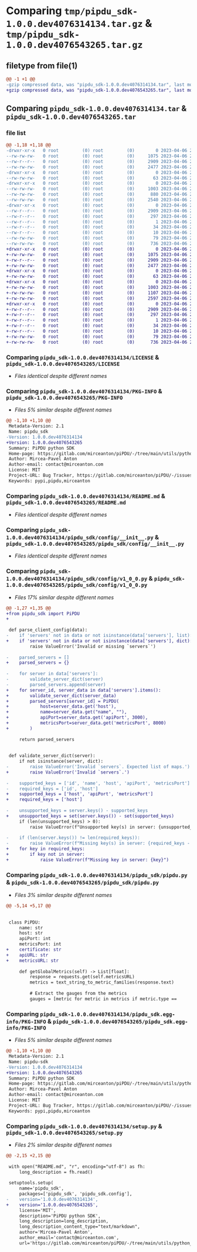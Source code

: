 # Comparing `tmp/pipdu_sdk-1.0.0.dev4076314134.tar.gz` & `tmp/pipdu_sdk-1.0.0.dev4076543265.tar.gz`

## filetype from file(1)

```diff
@@ -1 +1 @@
-gzip compressed data, was "pipdu_sdk-1.0.0.dev4076314134.tar", last modified: Thu Apr  6 20:29:03 2023, max compression
+gzip compressed data, was "pipdu_sdk-1.0.0.dev4076543265.tar", last modified: Thu Apr  6 21:29:24 2023, max compression
```

## Comparing `pipdu_sdk-1.0.0.dev4076314134.tar` & `pipdu_sdk-1.0.0.dev4076543265.tar`

### file list

```diff
@@ -1,18 +1,18 @@
-drwxr-xr-x   0 root         (0) root         (0)        0 2023-04-06 20:29:03.849307 pipdu_sdk-1.0.0.dev4076314134/
--rw-rw-rw-   0 root         (0) root         (0)     1075 2023-04-06 20:26:30.000000 pipdu_sdk-1.0.0.dev4076314134/LICENSE
--rw-r--r--   0 root         (0) root         (0)     2909 2023-04-06 20:29:03.849307 pipdu_sdk-1.0.0.dev4076314134/PKG-INFO
--rw-rw-rw-   0 root         (0) root         (0)     2477 2023-04-06 20:26:30.000000 pipdu_sdk-1.0.0.dev4076314134/README.md
-drwxr-xr-x   0 root         (0) root         (0)        0 2023-04-06 20:29:03.845307 pipdu_sdk-1.0.0.dev4076314134/pipdu_sdk/
--rw-rw-rw-   0 root         (0) root         (0)       63 2023-04-06 20:26:30.000000 pipdu_sdk-1.0.0.dev4076314134/pipdu_sdk/__init__.py
-drwxr-xr-x   0 root         (0) root         (0)        0 2023-04-06 20:29:03.849307 pipdu_sdk-1.0.0.dev4076314134/pipdu_sdk/config/
--rw-rw-rw-   0 root         (0) root         (0)     1003 2023-04-06 20:26:30.000000 pipdu_sdk-1.0.0.dev4076314134/pipdu_sdk/config/__init__.py
--rw-rw-rw-   0 root         (0) root         (0)      880 2023-04-06 20:26:30.000000 pipdu_sdk-1.0.0.dev4076314134/pipdu_sdk/config/v1_0_0.py
--rw-rw-rw-   0 root         (0) root         (0)     2540 2023-04-06 20:26:30.000000 pipdu_sdk-1.0.0.dev4076314134/pipdu_sdk/pipdu.py
-drwxr-xr-x   0 root         (0) root         (0)        0 2023-04-06 20:29:03.845307 pipdu_sdk-1.0.0.dev4076314134/pipdu_sdk.egg-info/
--rw-r--r--   0 root         (0) root         (0)     2909 2023-04-06 20:29:03.000000 pipdu_sdk-1.0.0.dev4076314134/pipdu_sdk.egg-info/PKG-INFO
--rw-r--r--   0 root         (0) root         (0)      297 2023-04-06 20:29:03.000000 pipdu_sdk-1.0.0.dev4076314134/pipdu_sdk.egg-info/SOURCES.txt
--rw-r--r--   0 root         (0) root         (0)        1 2023-04-06 20:29:03.000000 pipdu_sdk-1.0.0.dev4076314134/pipdu_sdk.egg-info/dependency_links.txt
--rw-r--r--   0 root         (0) root         (0)       34 2023-04-06 20:29:03.000000 pipdu_sdk-1.0.0.dev4076314134/pipdu_sdk.egg-info/requires.txt
--rw-r--r--   0 root         (0) root         (0)       10 2023-04-06 20:29:03.000000 pipdu_sdk-1.0.0.dev4076314134/pipdu_sdk.egg-info/top_level.txt
--rw-rw-rw-   0 root         (0) root         (0)       79 2023-04-06 20:29:03.849307 pipdu_sdk-1.0.0.dev4076314134/setup.cfg
--rw-rw-rw-   0 root         (0) root         (0)      736 2023-04-06 20:29:03.000000 pipdu_sdk-1.0.0.dev4076314134/setup.py
+drwxr-xr-x   0 root         (0) root         (0)        0 2023-04-06 21:29:24.360194 pipdu_sdk-1.0.0.dev4076543265/
+-rw-rw-rw-   0 root         (0) root         (0)     1075 2023-04-06 21:25:42.000000 pipdu_sdk-1.0.0.dev4076543265/LICENSE
+-rw-r--r--   0 root         (0) root         (0)     2909 2023-04-06 21:29:24.360194 pipdu_sdk-1.0.0.dev4076543265/PKG-INFO
+-rw-rw-rw-   0 root         (0) root         (0)     2477 2023-04-06 21:25:42.000000 pipdu_sdk-1.0.0.dev4076543265/README.md
+drwxr-xr-x   0 root         (0) root         (0)        0 2023-04-06 21:29:24.360194 pipdu_sdk-1.0.0.dev4076543265/pipdu_sdk/
+-rw-rw-rw-   0 root         (0) root         (0)       63 2023-04-06 21:25:42.000000 pipdu_sdk-1.0.0.dev4076543265/pipdu_sdk/__init__.py
+drwxr-xr-x   0 root         (0) root         (0)        0 2023-04-06 21:29:24.360194 pipdu_sdk-1.0.0.dev4076543265/pipdu_sdk/config/
+-rw-rw-rw-   0 root         (0) root         (0)     1003 2023-04-06 21:25:42.000000 pipdu_sdk-1.0.0.dev4076543265/pipdu_sdk/config/__init__.py
+-rw-rw-rw-   0 root         (0) root         (0)     1107 2023-04-06 21:25:42.000000 pipdu_sdk-1.0.0.dev4076543265/pipdu_sdk/config/v1_0_0.py
+-rw-rw-rw-   0 root         (0) root         (0)     2597 2023-04-06 21:25:42.000000 pipdu_sdk-1.0.0.dev4076543265/pipdu_sdk/pipdu.py
+drwxr-xr-x   0 root         (0) root         (0)        0 2023-04-06 21:29:24.360194 pipdu_sdk-1.0.0.dev4076543265/pipdu_sdk.egg-info/
+-rw-r--r--   0 root         (0) root         (0)     2909 2023-04-06 21:29:24.000000 pipdu_sdk-1.0.0.dev4076543265/pipdu_sdk.egg-info/PKG-INFO
+-rw-r--r--   0 root         (0) root         (0)      297 2023-04-06 21:29:24.000000 pipdu_sdk-1.0.0.dev4076543265/pipdu_sdk.egg-info/SOURCES.txt
+-rw-r--r--   0 root         (0) root         (0)        1 2023-04-06 21:29:24.000000 pipdu_sdk-1.0.0.dev4076543265/pipdu_sdk.egg-info/dependency_links.txt
+-rw-r--r--   0 root         (0) root         (0)       34 2023-04-06 21:29:24.000000 pipdu_sdk-1.0.0.dev4076543265/pipdu_sdk.egg-info/requires.txt
+-rw-r--r--   0 root         (0) root         (0)       10 2023-04-06 21:29:24.000000 pipdu_sdk-1.0.0.dev4076543265/pipdu_sdk.egg-info/top_level.txt
+-rw-rw-rw-   0 root         (0) root         (0)       79 2023-04-06 21:29:24.360194 pipdu_sdk-1.0.0.dev4076543265/setup.cfg
+-rw-rw-rw-   0 root         (0) root         (0)      736 2023-04-06 21:29:23.000000 pipdu_sdk-1.0.0.dev4076543265/setup.py
```

### Comparing `pipdu_sdk-1.0.0.dev4076314134/LICENSE` & `pipdu_sdk-1.0.0.dev4076543265/LICENSE`

 * *Files identical despite different names*

### Comparing `pipdu_sdk-1.0.0.dev4076314134/PKG-INFO` & `pipdu_sdk-1.0.0.dev4076543265/PKG-INFO`

 * *Files 5% similar despite different names*

```diff
@@ -1,10 +1,10 @@
 Metadata-Version: 2.1
 Name: pipdu_sdk
-Version: 1.0.0.dev4076314134
+Version: 1.0.0.dev4076543265
 Summary: PiPDU python SDK
 Home-page: https://gitlab.com/mirceanton/piPDU/-/tree/main/utils/python_sdk
 Author: Mircea-Pavel Anton
 Author-email: contact@mirceanton.com
 License: MIT
 Project-URL: Bug Tracker, https://gitlab.com/mirceanton/piPDU/-/issues
 Keywords: pypi,pipdu,mirceanton
```

### Comparing `pipdu_sdk-1.0.0.dev4076314134/README.md` & `pipdu_sdk-1.0.0.dev4076543265/README.md`

 * *Files identical despite different names*

### Comparing `pipdu_sdk-1.0.0.dev4076314134/pipdu_sdk/config/__init__.py` & `pipdu_sdk-1.0.0.dev4076543265/pipdu_sdk/config/__init__.py`

 * *Files identical despite different names*

### Comparing `pipdu_sdk-1.0.0.dev4076314134/pipdu_sdk/config/v1_0_0.py` & `pipdu_sdk-1.0.0.dev4076543265/pipdu_sdk/config/v1_0_0.py`

 * *Files 17% similar despite different names*

```diff
@@ -1,27 +1,35 @@
+from pipdu_sdk import PiPDU
+
 
 def parse_client_config(data):
-    if 'servers' not in data or not isinstance(data['servers'], list):
+    if 'servers' not in data or not isinstance(data['servers'], dict):
         raise ValueError('Invalid or missing `servers`')
 
-    parsed_servers = []
+    parsed_servers = {}
 
-    for server in data['servers']:
-        validate_server_dict(server)
-        parsed_servers.append(server)
+    for server_id, server_data in data['servers'].items():
+        validate_server_dict(server_data)
+        parsed_servers[server_id] = PiPDU(
+            host=server_data.get('host'),
+            name=server_data.get("name", ""),
+            apiPort=server_data.get('apiPort', 3000),
+            metricsPort=server_data.get('metricsPort', 8000)
+        )
 
     return parsed_servers
 
 
 def validate_server_dict(server):
     if not isinstance(server, dict):
-        raise ValueError('Invalid `servers`. Expected list of maps.')
+        raise ValueError('Invalid `servers`.')
 
-    supported_keys = ['id', 'name', 'host', 'apiPort', 'metricsPort']
-    required_keys = ['id', 'host']
+    supported_keys = ['host', 'apiPort', 'metricsPort']
+    required_keys = ['host']
 
-    unsupported_keys = server.keys() - supported_keys
+    unsupported_keys = set(server.keys()) - set(supported_keys)
     if (len(unsupported_keys) > 0):
         raise ValueError(f"Unsupported key(s) in server: {unsupported_keys}")
 
-    if (len(server.keys()) != len(required_keys)):
-        raise ValueError(f"Missing key(s) in server: {required_keys - server.keys()}")
+    for key in required_keys:
+        if key not in server:
+            raise ValueError(f"Missing key in server: {key}")
```

### Comparing `pipdu_sdk-1.0.0.dev4076314134/pipdu_sdk/pipdu.py` & `pipdu_sdk-1.0.0.dev4076543265/pipdu_sdk/pipdu.py`

 * *Files 3% similar despite different names*

```diff
@@ -5,14 +5,17 @@
 
 
 class PiPDU:
     name: str
     host: str
     apiPort: int
     metricsPort: int
+    certificate: str
+    apiURL: str
+    metricsURL: str
 
     def getGlobalMetrics(self) -> List[float]:
         response = requests.get(self.metricsURL)
         metrics = text_string_to_metric_families(response.text)
 
         # Extract the gauges from the metrics
         gauges = [metric for metric in metrics if metric.type ==
```

### Comparing `pipdu_sdk-1.0.0.dev4076314134/pipdu_sdk.egg-info/PKG-INFO` & `pipdu_sdk-1.0.0.dev4076543265/pipdu_sdk.egg-info/PKG-INFO`

 * *Files 5% similar despite different names*

```diff
@@ -1,10 +1,10 @@
 Metadata-Version: 2.1
 Name: pipdu-sdk
-Version: 1.0.0.dev4076314134
+Version: 1.0.0.dev4076543265
 Summary: PiPDU python SDK
 Home-page: https://gitlab.com/mirceanton/piPDU/-/tree/main/utils/python_sdk
 Author: Mircea-Pavel Anton
 Author-email: contact@mirceanton.com
 License: MIT
 Project-URL: Bug Tracker, https://gitlab.com/mirceanton/piPDU/-/issues
 Keywords: pypi,pipdu,mirceanton
```

### Comparing `pipdu_sdk-1.0.0.dev4076314134/setup.py` & `pipdu_sdk-1.0.0.dev4076543265/setup.py`

 * *Files 2% similar despite different names*

```diff
@@ -2,15 +2,15 @@
 
 with open("README.md", "r", encoding="utf-8") as fh:
     long_description = fh.read()
 
 setuptools.setup(
     name='pipdu_sdk',
     packages=['pipdu_sdk', 'pipdu_sdk.config'],
-    version='1.0.0.dev4076314134',
+    version='1.0.0.dev4076543265',
     license='MIT',
     description='PiPDU python SDK',
     long_description=long_description,
     long_description_content_type="text/markdown",
     author='Mircea-Pavel Anton',
     author_email='contact@mirceanton.com',
     url='https://gitlab.com/mirceanton/piPDU/-/tree/main/utils/python_sdk',
```

